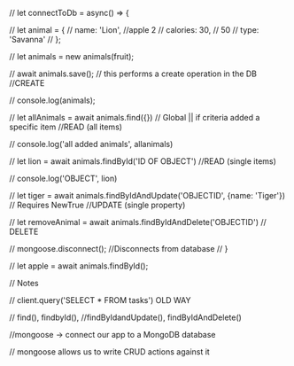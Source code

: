 // let connectToDb = async() => {

// let animal = {
//   name: 'Lion', //apple 2
//   calories: 30, // 50
//   type: 'Savanna'
// };

// let animals = new animals(fruit);

// await animals.save(); // this performs a create operation in the DB //CREATE

// console.log(animals);

// let allAnimals = await animals.find({}) // Global || if criteria added a specific item //READ (all items)

// console.log('all added animals', allanimals)

// let lion = await animals.findById('ID OF OBJECT') //READ (single items)

// console.log('OBJECT', lion)

// let tiger = await animals.findByIdAndUpdate('OBJECTID', {name: 'Tiger'}) // Requires NewTrue //UPDATE (single property)

// let removeAnimal = await animals.findByIdAndDelete('OBJECTID') // DELETE

// mongoose.disconnect(); //Disconnects from database
// }



// let apple = await animals.findById();

















// Notes

// client.query('SELECT * FROM tasks') OLD WAY

// find(), findbyId(), //findByIdandUpdate(), findByIdAndDelete()

//mongoose -> connect our app to a MongoDB database

// mongoose allows us to write CRUD actions against it